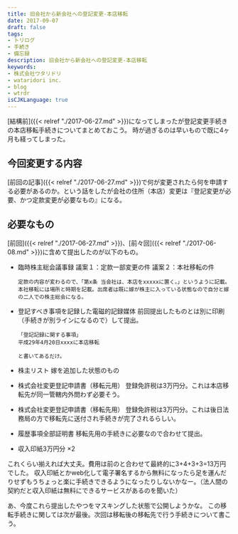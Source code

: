 ```yaml
---
title: 旧会社から新会社への登記変更-本店移転
date: 2017-09-07
draft: false
tags:
- トリログ
- 手続き
- 備忘録
description: 旧会社から新会社への登記変更-本店移転
keywords:
- 株式会社ワタリドリ
- wataridori inc.
- blog
- wtrdr
isCJKLanguage: true
---
```

[結構前]({{< relref "./2017-06-27.md" >}})になってしまったが登記変更手続きの本店移転手続きについてまとめておこう。
時が過ぎるのは早いもので既に4ヶ月も経ってしまった。
## 今回変更する内容
[前回の記事]({{< relref "./2017-06-27.md" >}})で何が変更されたら何を申請する必要があるのか。という話をしたが会社の住所（本店）変更は『登記変更が必要、かつ定款変更が必要なもの』になる。
## 必要なもの
[前回]({{< relref "./2017-06-27.md" >}})、[前々回]({{< relref "./2017-06-08.md" >}})に含めて提出したのが以下のもの。

- 臨時株主総会議事録
      議案１：定款一部変更の件
      議案２：本社移転の件
      
      定款の内容が変わるので、「第x条 当会社は、本店をxxxxxに置く。」というように記載。本社移転には場所と時期を記載。出席者は既に嫁が株主に入っている状態なので自分と嫁の二人での株主総会になる。
- 登記すべき事項を記録した電磁的記録媒体
      前回提出したものとは別に印刷（手続きが別ラインになるので）して提出。
      
      「登記記録に関する事項」
      平成29年4月20日xxxxに本店移転
      
      と書いてあるだけ。
- 株主リスト
      嫁を追加した状態のもの
- 株式会社変更登記申請書（移転元用）
      登録免許税は3万円分。これは本店移転先が同一管轄内外問わず必要そう。
- 株式会社変更登記申請書（移転先用）
      登録免許税は3万円分。これは後日法務局の方で移転先に送付され手続きが完了されるらしい。
- 履歴事項全部証明書
      移転先用の手続きに必要なので合わせて提出。
- 収入印紙3万円分 ×2

これくらい揃えれば大丈夫。費用は前のと合わせて最終的に3+4+3+3=13万円でした。
収入印紙とかweb化して電子署名するから無料になったら足を運んだりせずもうちょっと楽に手続きできるようになったりしないかなー。（法人間の契約だと収入印紙は無料にできるサービスがあるのを聞いた）

あ、今度これら提出したやつをマスキングした状態で公開しようかな。
この移転手続きに関しては次が最後。次回は移転後の移転先で行う手続きについて書こう。
